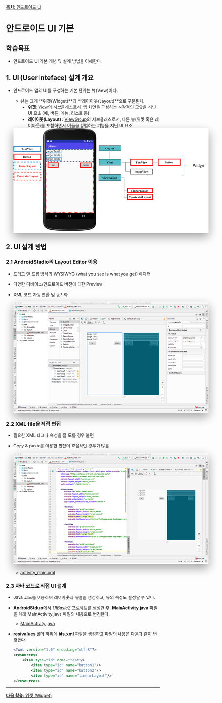 <style>
div.polaroid {
  	width: 640px;
  	box-shadow: 0 10px 30px 0 rgba(0, 0, 0, 0.2), 0 16px 30px 0 rgba(0, 0, 0, 0.19);
  	text-align: center;
	margin-bottom: 0.5cm;
}
</style>
[**목차**: 안드로이드 UI](https://kwanulee.github.io/AndroidProgramming/#3-안드로이드-ui)

# 안드로이드 UI 기본

## 학습목표
- 안드로이드 UI 기본 개념 및 설계 방법을 이해한다.

## 1. UI (User Inteface) 설계 개요

- 안드로이드 앱의 UI를 구성하는 기본 단위는 뷰(View)이다.
	- 뷰는 크게 **위젯(Widget)**과 **레이아웃(Layout)**으로 구분된다.
		- **위젯**:  [View](https://developer.android.com/reference/android/view/View)의 서브클래스로서, 앱 화면을 구성하는 시각적인 모양을 지닌 UI 요소 (예, 버튼, 메뉴, 리스트 등)
		- **레이아웃(Layout)** : [ViewGroup](https://developer.android.com/reference/android/view/ViewGroup)의 서브클래스로서, 다른 뷰(위젯 혹은 레이아웃)를 포함하면서 이들을 정렬하는 기능을 지닌 UI 요소

    <div class="polaroid">
	   <img src="figure/ui-overview.png">
	    </div>

## 2. UI 설계 방법
### 2.1 AndroidStudio의 Layout Editor 이용
- 드래그 앤 드롭 방식의 WYSIWYG (what you see is what you get) 에디터
- 다양한 디바이스/안드로이드 버전에 대한 Preview
- XML 코드 자동 변환 및 동기화

	<div class="polaroid">
	<img src="figure/layout-editor.png">
	</div>

### 2.2 XML file을 직접 편집
- 필요한 XML 태그나 속성을 잘 모를 경우 불편
- Copy & paste를 이용한 편집이 효율적인 경우가 많음

	<div class="polaroid">
	<img src="figure/xml-editor.png">
	</div>
	
	- [activity\_main.xml](activity_main.xml.html)

### 2.3 자바 코드로 직접 UI 설계
- Java 코드를  이용하여 레이아웃과 뷰들을 생성하고, 뷰의 속성도 설정할 수 있다.
- **AndroidStduio**에서 *UIBasic2* 프로젝트를 생성한 후, **MainActivity.java** 파일을 아래 MainActivity.java 파일의 내용으로 변경한다.
	- [MainActivity.java](MainActivity.java.html)
- **res/values** 폴더 하위에 **ids.xml** 파일을 생성하고 파일의 내용은 다음과 같이 변경한다.

	```xml
	<?xml version="1.0" encoding="utf-8"?>
	<resources>
	    <item type="id" name="root"/>
	        <item type="id" name="button1"/>
	        <item type="id" name="button2"/>
	        <item type="id" name="linearLayout"/>
	</resources>
	``` 

---

[**다음 학습**: 위젯 (Widget)](ui-widget.html)